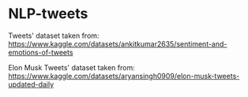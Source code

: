 # NLP-tweets
Tweets' dataset taken from: https://www.kaggle.com/datasets/ankitkumar2635/sentiment-and-emotions-of-tweets



Elon Musk Tweets' dataset taken from: https://www.kaggle.com/datasets/aryansingh0909/elon-musk-tweets-updated-daily
